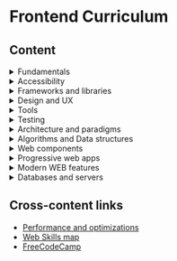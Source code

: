# Frontend Curriculum

## Content
<details>
<summary>Fundamentals</summary>

- [HTML](./notes/html.md)
- [CSS](./notes/css.md)
- [JavaScript](./notes/javascript.md)
- Canvas API
- WebGl and animations
- [Browsers](./notes/browsers.md)

</details>

<details>
<summary>Accessibility</summary>

- [Accessibility](./notes/a11y.md)

</details>

<details>
<summary>Frameworks and libraries</summary>

- [Angular](./notes/angular.md)
- React
- Vue

</details>

<details>
<summary>Design and UX</summary>

- [Graphics](./notes/graphics.md)
- Color Theory
- [Fonts](./notes/fonts.md)
- Design

</details>

<details>
<summary>Tools</summary>

- [TypeScript](./notes/typescript.md)
- [Dev tools (Chrome, Git, GitHub)](./notes/dev-tools.md)
- [Webpack](./notes/webpack.md)

</details>

<details>
<summary>Testing</summary>

- [Testing](./notes/testing.md)

</details>

<details>
<summary>Architecture and paradigms</summary>

- [OOP](./notes/oop.md)
- [Functional programming](./notes/functional-programming.md)
- [Procedural programming](./notes/procedural-programming.md)
- [Architecture](./notes/architecture.md)
- [Design patterns](./notes/design-patterns.md)

</details>

<details>
<summary>Algorithms and Data structures</summary>

- [Data structures and Algorithms](./notes/algorithms.md)

</details>

<details>
<summary>Web components</summary>

- [Web components](./notes/web-components.md)

</details>

<details>
<summary>Progressive web apps</summary>

- [Rendering performance](./rendering-performance.md)

</details>

<details>
<summary>Modern WEB features</summary>


</details>

<details>
<summary>Databases and servers</summary>

- Serverless
- [Firebase](./notes/firebase.md)
- [Node.js](./notes/nodejs.md)

</details>

## Cross-content links
- [Performance and optimizations](./notes/optimizations.md)
- [Web Skills map](https://andreasbm.github.io/web-skills/)
- [FreeCodeCamp](https://www.freecodecamp.org/)